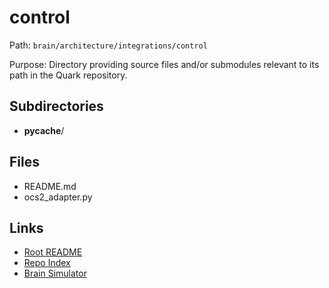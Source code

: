 # control

Path: `brain/architecture/integrations/control`

Purpose: Directory providing source files and/or submodules relevant to its path in the Quark repository.

## Subdirectories
- __pycache__/

## Files
- README.md
- ocs2_adapter.py

## Links
- [Root README](../../../README.md)
- [Repo Index](../../../repo_index.json)
- [Brain Simulator](../../../brain/architecture/brain_simulator.py)
